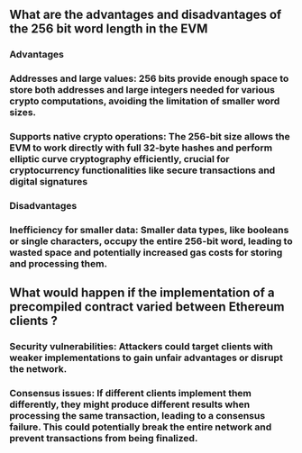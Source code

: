 ## What are the advantages and disadvantages of the 256 bit word length in the EVM

### Advantages

### Addresses and large values: 256 bits provide enough space to store both addresses and large integers needed for various crypto computations, avoiding the limitation of smaller word sizes.
### Supports native crypto operations: The 256-bit size allows the EVM to work directly with full 32-byte hashes and perform elliptic curve cryptography efficiently, crucial for cryptocurrency functionalities like secure transactions and digital signatures

### Disadvantages
### Inefficiency for smaller data: Smaller data types, like booleans or single characters, occupy the entire 256-bit word, leading to wasted space and potentially increased gas costs for storing and processing them.


## What would happen if the implementation of a precompiled contract varied between Ethereum clients ?

### Security vulnerabilities: Attackers could target clients with weaker implementations to gain unfair advantages or disrupt the network.
### Consensus issues: If different clients implement them differently, they might produce different results when processing the same transaction, leading to a consensus failure. This could potentially break the entire network and prevent transactions from being finalized.